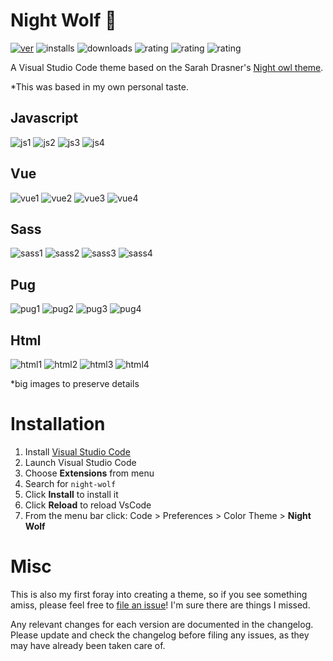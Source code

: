 # Night Wolf 🐺
[![ver](https://vsmarketplacebadges.dev/version-short/MaoSantaella.night-wolf.svg?label=Night-Wolf&colorA=1A3144&colorB=5FB7DA)](https://marketplace.visualstudio.com/items?itemName=MaoSantaella.night-wolf)
![installs](https://vsmarketplacebadges.dev/installs/MaoSantaella.night-wolf.svg?label=Installs&colorA=1A3144&colorB=5FB7DA)
![downloads](https://vsmarketplacebadges.dev/downloads/MaoSantaella.night-wolf.svg?label=Downloads&colorA=1A3144&colorB=5FB7DA)
![rating](https://vsmarketplacebadges.dev/rating-short/MaoSantaella.night-wolf.svg?label=Rating&colorA=1A3144&colorB=5FB7DA)
![rating](https://vsmarketplacebadges.dev/trending-weekly/MaoSantaella.night-wolf.svg?label=Trend-W&colorA=1A3144&colorB=5FB7DA)
![rating](https://vsmarketplacebadges.dev/trending-monthly/MaoSantaella.night-wolf.svg?label=Trend-M&colorA=1A3144&colorB=5FB7DA)

A Visual Studio Code theme based on the Sarah Drasner's [Night owl theme](https://marketplace.visualstudio.com/items?itemName=sdras.night-owl).

*This was based in my own personal taste.

## Javascript
![js1](images/js-1.jpg)
![js2](images/js-2.jpg)
![js3](images/js-3.jpg)
![js4](images/js-4.jpg)

## Vue
![vue1](images/vue-1.jpg)
![vue2](images/vue-2.jpg)
![vue3](images/vue-3.jpg)
![vue4](images/vue-4.jpg)

## Sass
![sass1](images/sass-1.jpg)
![sass2](images/sass-2.jpg)
![sass3](images/sass-3.jpg)
![sass4](images/sass-4.jpg)

## Pug
![pug1](images/pug-1.jpg)
![pug2](images/pug-2.jpg)
![pug3](images/pug-3.jpg)
![pug4](images/pug-4.jpg)

## Html
![html1](images/html-1.jpg)
![html2](images/html-2.jpg)
![html3](images/html-3.jpg)
![html4](images/html-4.jpg)

*big images to preserve details

# Installation

1.  Install [Visual Studio Code](https://code.visualstudio.com/)
2.  Launch Visual Studio Code
3.  Choose **Extensions** from menu
4.  Search for `night-wolf`
5.  Click **Install** to install it
6.  Click **Reload** to reload VsCode
7.  From the menu bar click: Code > Preferences > Color Theme > **Night Wolf**

# Misc

This is also my first foray into creating a theme, so if you see something amiss, please feel free to [file an issue](https://github.com/maoma87/NightWolfTheme/issues)! I'm sure there are things I missed.

Any relevant changes for each version are documented in the changelog. Please update and check the changelog before filing any issues, as they may have already been taken care of.
